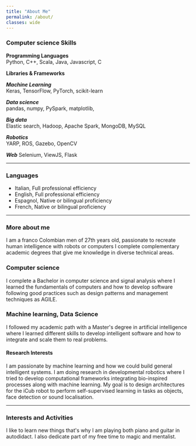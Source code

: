 ```yaml
---
title: "About Me"
permalink: /about/
classes: wide
---
```


### Computer science Skills

**Programming Languages** <br>
Python, C++, Scala, Java, Javascript, C

**Libraries & Frameworks** <br>

***Machine Learning*** <br>
Keras, TensorFlow, PyTorch, scikit-learn

***Data science*** <br>
pandas, numpy, PySpark, matplotlib, 

***Big data*** <br>
Elastic search, Hadoop, Apache Spark, MongoDB, MySQL

***Robotics*** <br>
YARP, ROS, Gazebo, OpenCV

***Web***
Selenium, ViewJS, Flask



---

### Languages
- Italian, Full professional efficiency
- English, Full professional efficiency
- Espagnol, Native or bilingual proficiency
- French, Native or bilingual proficiency

---

### More about me
I am a franco Colombian men of 27th years old, passionate to recreate human intelligence with robots or computers I complete complementary academic degrees that give me knowledge in diverse technical areas. 

### Computer science ###
I complete a Bachelor in computer science and signal analysis where I learned the fundamentals of computers and how to develop software following good practices such as design patterns and management techniques as AGILE. 

### Machine learning, Data Science ###
I followed my academic path with a Master's degree in artificial intelligence where I learned different skills to develop intelligent software and how to integrate and scale them to real problems. 


#### Research Interests
I am passionate by machine learning and how we could build general intelligent systems. I am doing research in developmental robotics where I tried to develop computational frameworks integrating bio-inspired processes along with machine learning. My goal is to design architectures for the iCub robot to perform self-supervised learning in tasks as objects, face detection or sound localisation. 


---

### Interests and Activities
I like to learn new things that's why I am playing both piano and guitar in autodidact. I also dedicate part of my free time to magic and mentalist.  
 